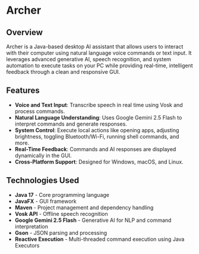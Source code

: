 # Archer

## Overview
Archer is a Java-based desktop AI assistant that allows users to interact with their computer using natural language voice commands or text input. It leverages advanced generative AI, speech recognition, and system automation to execute tasks on your PC while providing real-time, intelligent feedback through a clean and responsive GUI.

## Features
- **Voice and Text Input**: Transcribe speech in real time using Vosk and process commands.
- **Natural Language Understanding**: Uses Google Gemini 2.5 Flash to interpret commands and generate responses.
- **System Control**: Execute local actions like opening apps, adjusting brightness, toggling Bluetooth/Wi-Fi, running shell commands, and more.
- **Real-Time Feedback**: Commands and AI responses are displayed dynamically in the GUI.
- **Cross-Platform Support**: Designed for Windows, macOS, and Linux.

## Technologies Used
- **Java 17** - Core programming language
- **JavaFX** - GUI framework
- **Maven** - Project management and dependency handling
- **Vosk API** - Offline speech recognition
- **Google Gemini 2.5 Flash** - Generative AI for NLP and command interpretation
- **Gson** - JSON parsing and processing
- **Reactive Execution** - Multi-threaded command execution using Java Executors


